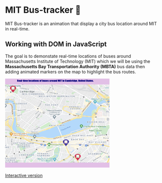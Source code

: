 # MIT Bus-tracker 🚌

MIT Bus-tracker is an animation that display a city bus location around MIT in real-time.

## Working with DOM in JavaScript

The goal is to demonstate real-time locations of buses around Massachusetts Institute of Technology (MIT) which we will be using the **Massachusetts Bay Transportation Authority (MBTA)** bus data then adding animated markers on the map to highlight the bus routes.

<img src = 'example.png' width="340" height="290"> 

<a href="https://anyapages.github.io/bus_tracker.html">Interactive version</a>

